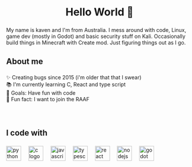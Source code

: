 <h1 align="center">Hello World 👋</h1>

###

<p align="left">My name is kaven and I'm from Australia. I mess around with code, Linux, game dev (mostly in Godot) and basic security stuff on Kali. Occasionally build things in Minecraft with Create mod. Just figuring things out as I go.</p>

###

<h2 align="left">About me</h2>

###

<p align="left">✨ Creating bugs since 2015 (i'm older that that I swear)<br>📚 I'm currently learning C, React and type script<br>🎯 Goals: Have fun with code<br>🎲 Fun fact: I want to join the RAAF</p>

###

<br clear="both">

<h2 align="left">I code with</h2>

###

<div align="left">
  <img src="https://cdn.jsdelivr.net/gh/devicons/devicon/icons/python/python-original.svg" height="40" alt="python logo"  />
  <img width="12" />
  <img src="https://cdn.jsdelivr.net/gh/devicons/devicon/icons/c/c-original.svg" height="40" alt="c logo"  />
  <img width="12" />
  <img src="https://cdn.jsdelivr.net/gh/devicons/devicon/icons/javascript/javascript-original.svg" height="40" alt="javascript logo"  />
  <img width="12" />
  <img src="https://cdn.jsdelivr.net/gh/devicons/devicon/icons/typescript/typescript-original.svg" height="40" alt="typescript logo"  />
  <img width="12" />
  <img src="https://cdn.jsdelivr.net/gh/devicons/devicon/icons/react/react-original.svg" height="40" alt="react logo"  />
  <img width="12" />
  <img src="https://cdn.jsdelivr.net/gh/devicons/devicon/icons/nodejs/nodejs-original.svg" height="40" alt="nodejs logo"  />
  <img width="12" />
  <img src="https://cdn.jsdelivr.net/gh/devicons/devicon/icons/godot/godot-original.svg" height="40" alt="godot logo"  />
</div>

###
